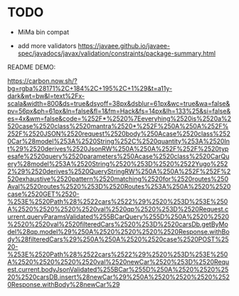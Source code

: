 # TODO

- MiMa bin compat

- add more validators https://javaee.github.io/javaee-spec/javadocs/javax/validation/constraints/package-summary.html

README DEMO:

https://carbon.now.sh/?bg=rgba%28171%2C+184%2C+195%2C+1%29&t=a11y-dark&wt=bw&l=text%2Fx-scala&width=800&ds=true&dsyoff=38px&dsblur=61px&wc=true&wa=false&pv=56px&ph=61px&ln=false&fl=1&fm=Hack&fs=14px&lh=133%25&si=false&es=4x&wm=false&code=%252F*%2520%7Eeveryhing%2520is%2520a%2520case%2520class%2520mantra%2520*%252F%250A%250A%252F%252F%2520JSON%2520request%2520body%250Acase%2520class%2520Car%28model%253A%2520String%252C%2520quantity%253A%2520Int%29%2520derives%2520JsonRW%250A%250A%252F%252F%2520typesafe%2520query%2520parameters%250Acase%2520class%2520CarQuery%28model%253A%2520String%2520%253D%2520%2522Yugo%2522%29%2520derives%2520QueryStringRW%250A%250A%252F%252F%2520exhaustive%2520pattern%2520matching%2520for%2520routes%250Aval%2520routes%2520%253D%2520Routes%253A%250A%2520%2520case%2520GET%2520-%253E%2520Path%28%2522cars%2522%29%2520%253D%253E%250A%2520%2520%2520%2520val%2520qp%2520%253D%2520Request.current.queryParamsValidated%255BCarQuery%255D%250A%2520%2520%2520%2520val%2520filteredCars%2520%253D%2520carsDb.getByModel%28qp.model%29%250A%2520%2520%2520%2520Response.withBody%28filteredCars%29%250A%250A%2520%2520case%2520POST%2520-%253E%2520Path%28%2522cars%2522%29%2520%253D%253E%250A%2520%2520%2520%2520val%2520newCar%2520%253D%2520Request.current.bodyJsonValidated%255BCar%255D%250A%2520%2520%2520%2520carsDB.insert%28newCar%29%250A%2520%2520%2520%2520Response.withBody%28newCar%29

